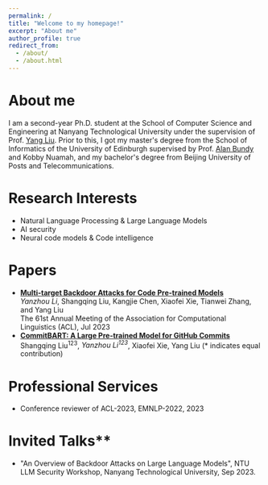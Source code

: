 ```yaml
---
permalink: /
title: "Welcome to my homepage!"
excerpt: "About me"
author_profile: true
redirect_from: 
  - /about/
  - /about.html
---
```

# About me
I am a second-year Ph.D. student at the School of Computer Science and Engineering at Nanyang Technological University under the supervision of Prof. [Yang Liu](https://personal.ntu.edu.sg/yangliu/). Prior to this, I got my master's degree from the School of Informatics of the University of Edinburgh supervised by Prof. [Alan Bundy](https://sweb.inf.ed.ac.uk/bundy/) and Kobby Nuamah, and my bachelor's degree from Beijing University of Posts and Telecommunications.

# Research Interests
- Natural Language Processing & Large Language Models
- AI security
- Neural code models & Code intelligence

# Papers
- [**Multi-target Backdoor Attacks for Code Pre-trained Models**](https://arxiv.org/abs/2306.08350)  
  *Yanzhou Li*, Shangqing Liu, Kangjie Chen, Xiaofei Xie, Tianwei Zhang, and Yang Liu  
  The 61st Annual Meeting of the Association for Computational Linguistics (ACL), Jul 2023  
- [**CommitBART: A Large Pre-trained Model for GitHub Commits**](https://arxiv.org/abs/2208.08100)  
  Shangqing Liu<sup>123</sup>, *Yanzhou Li<sup>123</sup>*, Xiaofei Xie, Yang Liu (* indicates equal contribution)  

# Professional Services
- Conference reviewer of ACL-2023, EMNLP-2022, 2023

# Invited Talks**
- "An Overview of Backdoor Attacks on Large Language Models", NTU LLM Security Workshop, Nanyang Technological University, Sep 2023.


